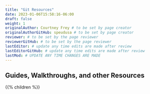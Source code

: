 ```yaml
---
title: "Git Resources"
date: 2023-01-06T15:58:16-06:00
draft: false
weight: 1
originalAuthor: Courtney Frey # to be set by page creator
originalAuthorGitHub: speudusa # to be set by page creator
reviewer: # to be set by the page reviewer
reviewerGitHub: # to be set by the page reviewer
lastEditor: # update any time edits are made after review
lastEditorGitHub: # update any time edits are made after review
lastMod: # UPDATE ANY TIME CHANGES ARE MADE
---
```


## Guides, Walkthroughs, and other Resources

{{% children %}}